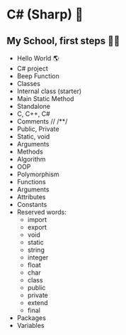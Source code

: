 # C# (Sharp) 🎒

## My School, first steps 🏫📝
- Hello World 🌎
- C# project
- Beep Function
- Classes
- Internal class (starter)
- Main Static Method
- Standalone
- C, C++, C#
- Comments // /**/
- Public, Private
- Static, void
- Arguments
- Methods
- Algorithm
- OOP
- Polymorphism
- Functions
- Arguments
- Attributes
- Constants
- Reserved words: 
  - import
  - export
  - void
  - static
  - string
  - integer
  - float
  - char
  - class
  - public
  - private
  - extend
  - final
- Packages
- Variables
